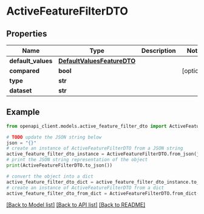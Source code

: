 # ActiveFeatureFilterDTO


## Properties

Name | Type | Description | Notes
------------ | ------------- | ------------- | -------------
**default_values** | [**DefaultValuesFeatureDTO**](DefaultValuesFeatureDTO.md) |  | 
**compared** | **bool** |  | [optional] 
**type** | **str** |  | 
**dataset** | **str** |  | 

## Example

```python
from openapi_client.models.active_feature_filter_dto import ActiveFeatureFilterDTO

# TODO update the JSON string below
json = "{}"
# create an instance of ActiveFeatureFilterDTO from a JSON string
active_feature_filter_dto_instance = ActiveFeatureFilterDTO.from_json(json)
# print the JSON string representation of the object
print(ActiveFeatureFilterDTO.to_json())

# convert the object into a dict
active_feature_filter_dto_dict = active_feature_filter_dto_instance.to_dict()
# create an instance of ActiveFeatureFilterDTO from a dict
active_feature_filter_dto_from_dict = ActiveFeatureFilterDTO.from_dict(active_feature_filter_dto_dict)
```
[[Back to Model list]](../README.md#documentation-for-models) [[Back to API list]](../README.md#documentation-for-api-endpoints) [[Back to README]](../README.md)



